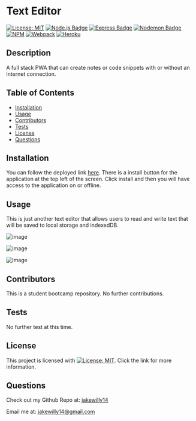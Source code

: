 
  # Text Editor

  <a href="">[![License: MIT](https://img.shields.io/badge/License-MIT-yellow.svg)](https://opensource.org/licenses/MIT)</a>
  <a href="">[![Node.js Badge](https://img.shields.io/badge/Node.js-393?logo=nodedotjs&logoColor=fff&style=flat)](https://nodejs.org/en)</a>
  <a href="">[![Express Badge](https://img.shields.io/badge/Express-000?logo=express&logoColor=fff&style=flat)](https://expressjs.com/)</a>
  <a href="">[![Nodemon Badge](https://img.shields.io/badge/Nodemon-76D04B?logo=nodemon&logoColor=fff&style=flat)](https://nodemon.io/)</a>
  <a href="">![NPM](https://img.shields.io/badge/NPM-%23CB3837.svg?style=for-the-badge&logo=npm&logoColor=white)</a>
  <a href="">![Webpack](https://img.shields.io/badge/webpack-%238DD6F9.svg?style=for-the-badge&logo=webpack&logoColor=black)</a>
  <a href="">![Heroku](https://img.shields.io/badge/heroku-%23430098.svg?style=for-the-badge&logo=heroku&logoColor=white)</a>
  
  ## Description
  A full stack PWA that can create notes or code snippets with or without an internet connection.
  
  ## Table of Contents
  * [Installation](#installation)
  * [Usage](#usage)
  * [Contributors](#contributors)
  * [Tests](#tests)
  * [License](#license)
  * [Questions](#questions)
    
  ## Installation
  You can follow the deployed link [here](https://still-tundra-56229-79d750d32494.herokuapp.com/). There is a install button for the application at the top left of the screen. Click install and then you will have access to the application on or offline.
  
  ## Usage
  This is just another text editor that allows users to read and write text that will be saved to local storage and indexedDB.
  
  ![image](https://github.com/JakeWilly14/Text-Editor/assets/144076139/67388105-6318-4392-8652-c3675acd0c0e)

  ![image](https://github.com/JakeWilly14/Text-Editor/assets/144076139/65171b6e-91d7-4634-afb6-1207fb54a5a5)

  ![image](https://github.com/JakeWilly14/Text-Editor/assets/144076139/7748f2ed-8be7-4808-ad14-03584147a811)

  
  
  ## Contributors
  This is a student bootcamp repository. No further contributions.
  
  ## Tests
  No further test at this time.
  
  ## License
 This project is licensed with [![License: MIT](https://img.shields.io/badge/License-MIT-yellow.svg)](https://opensource.org/licenses/MIT). Click the link for more information.

  ## Questions
  Check out my Github Repo at: [jakewilly14](https://github.com/jakewilly14)

  Email me at: jakewilly14@gmail.com
